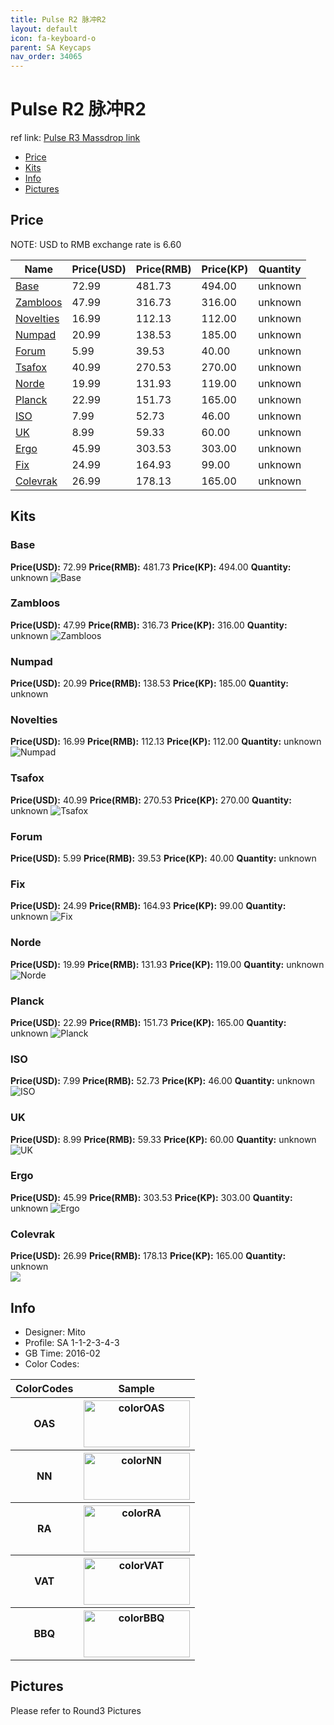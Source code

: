 ```yaml
---
title: Pulse R2 脉冲R2
layout: default
icon: fa-keyboard-o
parent: SA Keycaps
nav_order: 34065
---
```


# Pulse R2 脉冲R2

ref link: [Pulse R3 Massdrop link](https://www.massdrop.com/buy/pulse-sa-keycap-set)

* [Price](#price)
* [Kits](#kits)
* [Info](#info)
* [Pictures](#pictures)

## Price

NOTE: USD to RMB exchange rate is 6.60

| Name          | Price(USD)    | Price(RMB)  | Price(KP)  | Quantity |
| ------------- | ------------- | ----------- | ---------- | -------- |
|[Base](#base)|72.99|481.73|494.00|unknown|
|[Zambloos](#zambloos)|47.99|316.73|316.00|unknown|
|[Novelties](#novelties)|16.99|112.13|112.00|unknown|
|[Numpad](#numpad)|20.99|138.53|185.00|unknown|
|[Forum](#forum)|5.99|39.53|40.00|unknown|
|[Tsafox](#tsafox)|40.99|270.53|270.00|unknown|
|[Norde](#norde)|19.99|131.93|119.00|unknown|
|[Planck](#planck)|22.99|151.73|165.00|unknown|
|[ISO](#iso)|7.99|52.73|46.00|unknown|
|[UK](#uk)|8.99|59.33|60.00|unknown|
|[Ergo](#ergo)|45.99|303.53|303.00|unknown|
|[Fix](#fix)|24.99|164.93|99.00|unknown|
|[Colevrak](#colevrak)|26.99|178.13|165.00|unknown|

## Kits
### Base
**Price(USD):** 72.99   **Price(RMB):** 481.73  **Price(KP):** 494.00   **Quantity:** unknown
<img src="{{ 'assets/images/sa-keycaps/pulser2/kits_pics/r2base.png' | relative_url }}" alt="Base" class="image featured">

### Zambloos
**Price(USD):** 47.99   **Price(RMB):** 316.73  **Price(KP):** 316.00   **Quantity:** unknown
<img src="{{ 'assets/images/sa-keycaps/pulser2/kits_pics/r2zambloos.png' | relative_url }}" alt="Zambloos" class="image featured">

### Numpad
**Price(USD):** 20.99   **Price(RMB):** 138.53  **Price(KP):** 185.00   **Quantity:** unknown
### Novelties
**Price(USD):** 16.99   **Price(RMB):** 112.13  **Price(KP):** 112.00   **Quantity:** unknown
<img src="{{ 'assets/images/sa-keycaps/pulser2/kits_pics/r2numpadnovelties.png' | relative_url }}" alt="Numpad" class="image featured">

### Tsafox
**Price(USD):** 40.99   **Price(RMB):** 270.53  **Price(KP):** 270.00   **Quantity:** unknown
<img src="{{ 'assets/images/sa-keycaps/pulser2/kits_pics/r2tsafox.png' | relative_url }}" alt="Tsafox" class="image featured">

### Forum
**Price(USD):** 5.99    **Price(RMB):** 39.53   **Price(KP):** 40.00    **Quantity:** unknown
### Fix
**Price(USD):** 24.99   **Price(RMB):** 164.93  **Price(KP):** 99.00    **Quantity:** unknown
<img src="{{ 'assets/images/sa-keycaps/pulser2/kits_pics/r2forumfix.jpg' | relative_url }}" alt="Fix" class="image featured">

### Norde
**Price(USD):** 19.99   **Price(RMB):** 131.93  **Price(KP):** 119.00   **Quantity:** unknown
<img src="{{ 'assets/images/sa-keycaps/pulser2/kits_pics/r2norde.png' | relative_url }}" alt="Norde" class="image featured">

### Planck
**Price(USD):** 22.99   **Price(RMB):** 151.73  **Price(KP):** 165.00   **Quantity:** unknown
<img src="{{ 'assets/images/sa-keycaps/pulser2/kits_pics/r2planck.png' | relative_url }}" alt="Planck" class="image featured">

### ISO
**Price(USD):** 7.99    **Price(RMB):** 52.73   **Price(KP):** 46.00    **Quantity:** unknown
<img src="{{ 'assets/images/sa-keycaps/pulser2/kits_pics/r2iso.png' | relative_url }}" alt="ISO" class="image featured">

### UK
**Price(USD):** 8.99    **Price(RMB):** 59.33   **Price(KP):** 60.00    **Quantity:** unknown
<img src="{{ 'assets/images/sa-keycaps/pulser2/kits_pics/r2uk.png' | relative_url }}" alt="UK" class="image featured">

### Ergo
**Price(USD):** 45.99   **Price(RMB):** 303.53  **Price(KP):** 303.00   **Quantity:** unknown
<img src="{{ 'assets/images/sa-keycaps/pulser2/kits_pics/r2ergo.png' | relative_url }}" alt="Ergo" class="image featured">

### Colevrak
**Price(USD):** 26.99   **Price(RMB):** 178.13  **Price(KP):** 165.00   **Quantity:** unknown  
<img src="{{ 'assets/images/sa-keycaps/pulser3/kits_pics/r3colevrak.jpg' | relative_url }}" atl=    "Colevrak" class="image featured">

## Info
* Designer: Mito
* Profile: SA 1-1-2-3-4-3
* GB Time: 2016-02
* Color Codes:  
<table style="width:100%">
  <tr>
    <th>ColorCodes</th>
    <th>Sample</th>
  </tr>
  <tr>
    <th>OAS</th>
    <th><img src="{{ 'assets/images/sa-keycaps/SP_ColorCodes/abs/SP_Abs_ColorCodes_OAS.png' | relative_url }}" alt="colorOAS" height="75" width="170"></th>
  </tr>
  <tr>
    <th>NN</th>
    <th><img src="{{ 'assets/images/sa-keycaps/SP_ColorCodes/abs/SP_Abs_ColorCodes_NN.png' | relative_url }}" alt="colorNN" height="75" width="170"></th>
  </tr>
  <tr>
    <th>RA</th>
    <th><img src="{{ 'assets/images/sa-keycaps/SP_ColorCodes/abs/SP_Abs_ColorCodes_RA.png' | relative_url }}" alt="colorRA" height="75" width="170"></th>
  </tr>
  <tr>
    <th>VAT</th>
    <th><img src="{{ 'assets/images/sa-keycaps/SP_ColorCodes/abs/SP_Abs_ColorCodes_VAT.png' | relative_url }}" alt="colorVAT" height="75" width="170"></th>
  </tr>
  <tr>
    <th>BBQ</th>
    <th><img src="{{ 'assets/images/sa-keycaps/SP_ColorCodes/abs/SP_Abs_ColorCodes_BBQ.png' | relative_url }}" alt="colorBBQ" height="75" width="170"></th>
  </tr>
</table>

## Pictures
Please refer to Round3 Pictures
